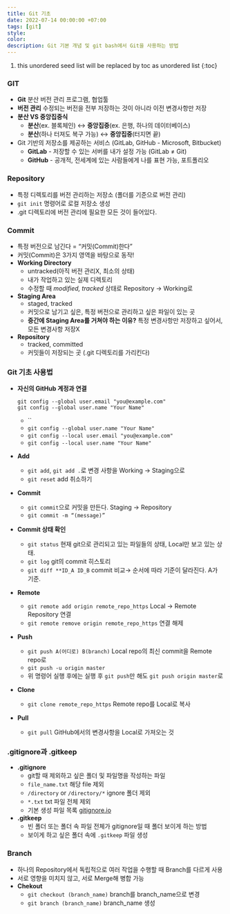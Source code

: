 ```yaml
---
title: Git 기초
date: 2022-07-14 00:00:00 +07:00
tags: [git]
style:
color:
description: Git 기본 개념 및 git bash에서 Git을 사용하는 방법
---
```


1. this unordered seed list will be replaced by toc as unordered list
{:toc}

### GIT

- **Git** 분산 버전 관리 프로그램, 협업툴
- **버전 관리** 수정되는 버전을 전부 저장하는 것이 아니라 이전 변경사항만 저장
- **분산 VS 중앙집중식**
  - **분산**(ex. 블록체인) ↔ **중앙집중**(ex. 은행, 하나의 데이터베이스)
  - **분산**(하나 터져도 복구 가능) ↔ **중앙집중**(터지면 끝)
- Git 기반의 저장소를 제공하는 서비스 (GitLab, GitHub - Microsoft, Bitbucket)
  - **GitLab** - 저장할 수 있는 서버를 내가 설정 가능 (GitLab ≠ Git)
  - **GitHub** - 공개적, 전세계에 있는 사람들에게 나를 표현 가능, 포트폴리오

### Repository

- 특정 디렉토리를 버전 관리하는 저장소 (폴더를 기준으로 버전 관리)
- `git init` 명령어로 로컬 저장소 생성
- .git 디렉토리에 버전 관리에 필요한 모든 것이 들어있다.

### Commit

- 특정 버전으로 남긴다 = “커밋(Commit)한다”
- 커밋(Commit)은 3가지 영역을 바탕으로 동작!
- **Working Directory**  
  - untracked(아직 버전 관리X, 최소의 상태)
  - 내가 작업하고 있는 실제 디렉토리
  - 수정할 때 _modified, tracked_ 상태로 Repository → Working로
- **Staging Area**  
  - staged, tracked
  - 커밋으로 남기고 싶은, 특정 버전으로 관리하고 싶은 파일이 있는 곳
  - **중간에 Staging Area를 거쳐야 하는 이유?** 특정 변경사항만 저장하고 싶어서, 모든 변경사항 저장X
- **Repository**  
  - tracked, committed
  - 커밋들이 저장되는 곳 (.git 디렉토리를 가리킨다)

### Git 기초 사용법

- **자신의 GitHub 계정과 연결**

  ```git
  git config --global user.email "you@example.com"
  git config --global user.name "Your Name"
  ```
  - ``
  - `git config --global user.name "Your Name"`
  - `git config --local user.email "you@example.com"`
  - `git config --local user.name "Your Name"`
- **Add**
  - `git add`, `git add .`로 변경 사항을 Working → Staging으로
  - `git reset` add 취소하기
- **Commit**
  - `git commit`으로 커밋을 만든다. Staging → Repository
  - `git commit -m “(message)”`
- **Commit 상태 확인**
  - `git status` 현재 git으로 관리되고 있는 파일들의 상태, Local만 보고 있는 상태.
  - `git log` git의 commit 히스토리
  - `git diff **ID_A ID_B` commit 비교→ 순서에 따라 기준이 달라진다. A가 기준.
- **Remote**
  - `git remote add origin remote_repo_https` Local → Remote Repository 연결
  - `git remote remove origin remote_repo_https` 연결 해제
- **Push**
  - `git push A(어디로) B(branch)` Local repo의 최신 commit을 Remote repo로
  - `git push -u origin master`
  - 위 명령어 실행 후에는 실행 후 `git push`만 해도 `git push origin master`로
- **Clone**
  - `git clone remote_repo_https` Remote repo를 Local로 복사
- **Pull**
  - `git pull` GitHub에서의 변경사항을 Local로 가져오는 것

### .gitignore과 .gitkeep

- **.gitignore**
  - git할 때 제외하고 싶은 폴더 및 파일명을 작성하는 파일
  - `file_name.txt` 해당 file 제외
  - `/directory` or `/directory/*` ignore 폴더 제외
  - `*.txt` txt 파일 전체 제외
  - 기본 생성 파일 목록 [gitignore.io](https://www.toptal.com/developers/gitignore/)
- **.gitkeep**
  - 빈 폴더 또는 폴더 속 파일 전체가 gitignore일 때 폴더 보이게 하는 방법
  - 보이게 하고 싶은 폴더 속에 `.gitkeep` 파일 생성

### Branch

- 하나의 Repository에서 독립적으로 여러 작업을 수행할 때 Branch를 다르게 사용
- 서로 영향을 미치지 않고, 서로 Merge해 병합 가능
- **Chekout**
  - `git checkout (branch_name)` branch를 branch_name으로 변경
  - `git branch (branch_name)` branch_name 생성
